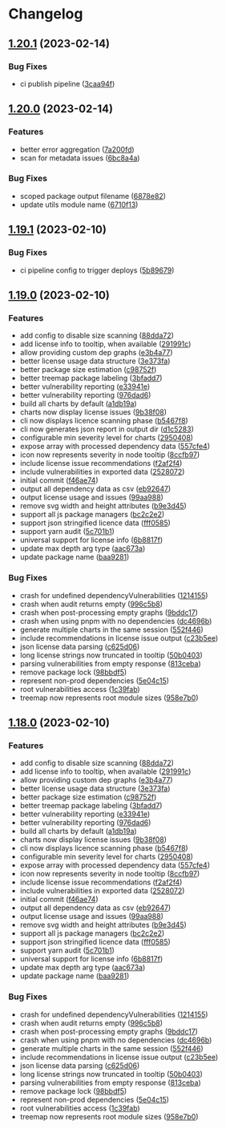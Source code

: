 # Changelog

## [1.20.1](https://github.com/sandworm-hq/sandworm-audit/compare/audit-v1.20.0...audit-v1.20.1) (2023-02-14)


### Bug Fixes

* ci publish pipeline ([3caa94f](https://github.com/sandworm-hq/sandworm-audit/commit/3caa94f4bd0af1678578870b0bab75cc8759e14e))

## [1.20.0](https://github.com/sandworm-hq/sandworm-audit/compare/audit-v1.19.1...audit-v1.20.0) (2023-02-14)


### Features

* better error aggregation ([7a200fd](https://github.com/sandworm-hq/sandworm-audit/commit/7a200fdf62215005e77a47c18bd7cb40cf2f935c))
* scan for metadata issues ([6bc8a4a](https://github.com/sandworm-hq/sandworm-audit/commit/6bc8a4acecb313d82034fe9e1bd1b902472552a0))


### Bug Fixes

* scoped package output filename ([6878e82](https://github.com/sandworm-hq/sandworm-audit/commit/6878e82fe6a546dc2b9061734dcee2287c7107ea))
* update utils module name ([6710f13](https://github.com/sandworm-hq/sandworm-audit/commit/6710f13c559c53be6536551dcbd6828b1452adb6))

## [1.19.1](https://github.com/sandworm-hq/audit/compare/audit-v1.19.0...audit-v1.19.1) (2023-02-10)


### Bug Fixes

* ci pipeline config to trigger deploys ([5b89679](https://github.com/sandworm-hq/audit/commit/5b8967994a273e354118678d11401af618e47ba6))

## [1.19.0](https://github.com/sandworm-hq/audit/compare/audit-v1.18.0...audit-v1.19.0) (2023-02-10)


### Features

* add config to disable size scanning ([88dda72](https://github.com/sandworm-hq/audit/commit/88dda724d6296ca6c7ca9aed49389750bd3f751d))
* add license info to tooltip, when available ([291991c](https://github.com/sandworm-hq/audit/commit/291991cb5cfaf0bc4441211a4d5f7df4412d197d))
* allow providing custom dep graphs ([e3b4a77](https://github.com/sandworm-hq/audit/commit/e3b4a77a048b6828e64462b7555d8f975c23635c))
* better license usage data structure ([3e373fa](https://github.com/sandworm-hq/audit/commit/3e373fa41b72b2d091865ea0ffa621f2d9ab10ce))
* better package size estimation ([c98752f](https://github.com/sandworm-hq/audit/commit/c98752f5b7ae5ce0fcb0fb05532b37664cda1974))
* better treemap package labeling ([3bfadd7](https://github.com/sandworm-hq/audit/commit/3bfadd7a0a17e7950009985c06b8f66216fae4e4))
* better vulnerability reporting ([e33941e](https://github.com/sandworm-hq/audit/commit/e33941eb27276c9a780489e5672e123f55459cd2))
* better vulnerability reporting ([976dad6](https://github.com/sandworm-hq/audit/commit/976dad6486bdb75587715b433bd8f4bcbd12ff06))
* build all charts by default ([a1db19a](https://github.com/sandworm-hq/audit/commit/a1db19ad97b747989c078be109643eefc1f1e889))
* charts now display license issues ([9b38f08](https://github.com/sandworm-hq/audit/commit/9b38f089b624faf9dad4869a4b39d13501edb797))
* cli now displays licence scanning phase ([b5467f8](https://github.com/sandworm-hq/audit/commit/b5467f8ab633fdee45f32d81db798943e8a1b113))
* cli now generates json report in output dir ([d1c5283](https://github.com/sandworm-hq/audit/commit/d1c528398cee197c4de24e0b2d2b0af70a08f88a))
* configurable min severity level for charts ([2950408](https://github.com/sandworm-hq/audit/commit/2950408da998eb294e6a37d105cc1d1d7bb79ddc))
* expose array with processed dependency data ([557cfe4](https://github.com/sandworm-hq/audit/commit/557cfe41710e9c651fe0489dc3785a8e2572c0da))
* icon now represents severity in node tooltip ([8ccfb97](https://github.com/sandworm-hq/audit/commit/8ccfb97e99c69ec2c622850b7d4c0101a0c1fb64))
* include license issue recommendations ([f2af2f4](https://github.com/sandworm-hq/audit/commit/f2af2f4c950e9739ff0a617d0eb727dfdae53203))
* include vulnerabilities in exported data ([2528072](https://github.com/sandworm-hq/audit/commit/2528072c04d329cc9647c305d3f4f1f008e2cf32))
* initial commit ([f46ae74](https://github.com/sandworm-hq/audit/commit/f46ae749dbb3dee41d79099004cb521387e26415))
* output all dependency data as csv ([eb92647](https://github.com/sandworm-hq/audit/commit/eb9264766631ef3c17a8c64cbde72b7ca66b8b90))
* output license usage and issues ([99aa988](https://github.com/sandworm-hq/audit/commit/99aa988001b22c64313fd5f28231a1401c539a90))
* remove svg width and height attributes ([b9e3d45](https://github.com/sandworm-hq/audit/commit/b9e3d45020996ed91a8cdc9d81c71d28ca2b91f0))
* support all js package managers ([bc2c2e2](https://github.com/sandworm-hq/audit/commit/bc2c2e2e1f7b3306314184eee8a9c77c05099f6a))
* support json stringified licence data ([fff0585](https://github.com/sandworm-hq/audit/commit/fff0585592943978036310791177d2f47d514901))
* support yarn audit ([5c701b1](https://github.com/sandworm-hq/audit/commit/5c701b15d69373f81536f1835ef43e02a093e66c))
* universal support for license info ([6b8817f](https://github.com/sandworm-hq/audit/commit/6b8817f44ba2a0b50bf743aad12b71a21c3b85cd))
* update max depth arg type ([aac673a](https://github.com/sandworm-hq/audit/commit/aac673ac41d9e6654b055d39ae0c1c1ecbde6ed6))
* update package name ([baa9281](https://github.com/sandworm-hq/audit/commit/baa9281e37d9fb5169b74886bb94ed95541020d1))


### Bug Fixes

* crash for undefined dependencyVulnerabilities ([1214155](https://github.com/sandworm-hq/audit/commit/1214155f9c499898cccca66c9e663b5d84d7e4aa))
* crash when audit returns empty ([996c5b8](https://github.com/sandworm-hq/audit/commit/996c5b8004deb66f8e8e4965db2ce9e54f33cd64))
* crash when post-processing empty graphs ([9bddc17](https://github.com/sandworm-hq/audit/commit/9bddc170e8678b51a50618bf7481464e91c9361a))
* crash when using pnpm with no dependencies ([dc4696b](https://github.com/sandworm-hq/audit/commit/dc4696bcf9bea203c2b2f71cf1108a04cee6c117))
* generate multiple charts in the same session ([552f446](https://github.com/sandworm-hq/audit/commit/552f446fd6c70217b8c53acffa0d99526727bd0e))
* include recommendations in license issue output ([c23b5ee](https://github.com/sandworm-hq/audit/commit/c23b5ee8171f6ef6f158f8d5c95b8d5d9e125e3b))
* json license data parsing ([c625d06](https://github.com/sandworm-hq/audit/commit/c625d06942ff59464e519e73244a8f0fdd66cb81))
* long license strings now truncated in tooltip ([50b0403](https://github.com/sandworm-hq/audit/commit/50b0403976f433630e9a9f96698522da5a21450b))
* parsing vulnerabilities from empty response ([813ceba](https://github.com/sandworm-hq/audit/commit/813ceba51c7786e662d73e8c7dd91f20d9905488))
* remove package lock ([98bbdf5](https://github.com/sandworm-hq/audit/commit/98bbdf526e7ef67f326f4575f515bc6b1ce0d526))
* represent non-prod dependencies ([5e04c15](https://github.com/sandworm-hq/audit/commit/5e04c1598f98e28f7db6d56f5e79c22bffee8f20))
* root vulnerabilities access ([1c39fab](https://github.com/sandworm-hq/audit/commit/1c39fab1863c5d7bad8955bf4202aa147af7983c))
* treemap now represents root module sizes ([958e7b0](https://github.com/sandworm-hq/audit/commit/958e7b07809e38b8d1240584b3e46760b65df475))

## [1.18.0](https://github.com/sandworm-hq/sandworm/compare/sandworm-v1.17.2...sandworm-v1.18.0) (2023-02-10)


### Features

* add config to disable size scanning ([88dda72](https://github.com/sandworm-hq/sandworm/commit/88dda724d6296ca6c7ca9aed49389750bd3f751d))
* add license info to tooltip, when available ([291991c](https://github.com/sandworm-hq/sandworm/commit/291991cb5cfaf0bc4441211a4d5f7df4412d197d))
* allow providing custom dep graphs ([e3b4a77](https://github.com/sandworm-hq/sandworm/commit/e3b4a77a048b6828e64462b7555d8f975c23635c))
* better license usage data structure ([3e373fa](https://github.com/sandworm-hq/sandworm/commit/3e373fa41b72b2d091865ea0ffa621f2d9ab10ce))
* better package size estimation ([c98752f](https://github.com/sandworm-hq/sandworm/commit/c98752f5b7ae5ce0fcb0fb05532b37664cda1974))
* better treemap package labeling ([3bfadd7](https://github.com/sandworm-hq/sandworm/commit/3bfadd7a0a17e7950009985c06b8f66216fae4e4))
* better vulnerability reporting ([e33941e](https://github.com/sandworm-hq/sandworm/commit/e33941eb27276c9a780489e5672e123f55459cd2))
* better vulnerability reporting ([976dad6](https://github.com/sandworm-hq/sandworm/commit/976dad6486bdb75587715b433bd8f4bcbd12ff06))
* build all charts by default ([a1db19a](https://github.com/sandworm-hq/sandworm/commit/a1db19ad97b747989c078be109643eefc1f1e889))
* charts now display license issues ([9b38f08](https://github.com/sandworm-hq/sandworm/commit/9b38f089b624faf9dad4869a4b39d13501edb797))
* cli now displays licence scanning phase ([b5467f8](https://github.com/sandworm-hq/sandworm/commit/b5467f8ab633fdee45f32d81db798943e8a1b113))
* configurable min severity level for charts ([2950408](https://github.com/sandworm-hq/sandworm/commit/2950408da998eb294e6a37d105cc1d1d7bb79ddc))
* expose array with processed dependency data ([557cfe4](https://github.com/sandworm-hq/sandworm/commit/557cfe41710e9c651fe0489dc3785a8e2572c0da))
* icon now represents severity in node tooltip ([8ccfb97](https://github.com/sandworm-hq/sandworm/commit/8ccfb97e99c69ec2c622850b7d4c0101a0c1fb64))
* include license issue recommendations ([f2af2f4](https://github.com/sandworm-hq/sandworm/commit/f2af2f4c950e9739ff0a617d0eb727dfdae53203))
* include vulnerabilities in exported data ([2528072](https://github.com/sandworm-hq/sandworm/commit/2528072c04d329cc9647c305d3f4f1f008e2cf32))
* initial commit ([f46ae74](https://github.com/sandworm-hq/sandworm/commit/f46ae749dbb3dee41d79099004cb521387e26415))
* output all dependency data as csv ([eb92647](https://github.com/sandworm-hq/sandworm/commit/eb9264766631ef3c17a8c64cbde72b7ca66b8b90))
* output license usage and issues ([99aa988](https://github.com/sandworm-hq/sandworm/commit/99aa988001b22c64313fd5f28231a1401c539a90))
* remove svg width and height attributes ([b9e3d45](https://github.com/sandworm-hq/sandworm/commit/b9e3d45020996ed91a8cdc9d81c71d28ca2b91f0))
* support all js package managers ([bc2c2e2](https://github.com/sandworm-hq/sandworm/commit/bc2c2e2e1f7b3306314184eee8a9c77c05099f6a))
* support json stringified licence data ([fff0585](https://github.com/sandworm-hq/sandworm/commit/fff0585592943978036310791177d2f47d514901))
* support yarn audit ([5c701b1](https://github.com/sandworm-hq/sandworm/commit/5c701b15d69373f81536f1835ef43e02a093e66c))
* universal support for license info ([6b8817f](https://github.com/sandworm-hq/sandworm/commit/6b8817f44ba2a0b50bf743aad12b71a21c3b85cd))
* update max depth arg type ([aac673a](https://github.com/sandworm-hq/sandworm/commit/aac673ac41d9e6654b055d39ae0c1c1ecbde6ed6))
* update package name ([baa9281](https://github.com/sandworm-hq/sandworm/commit/baa9281e37d9fb5169b74886bb94ed95541020d1))


### Bug Fixes

* crash for undefined dependencyVulnerabilities ([1214155](https://github.com/sandworm-hq/sandworm/commit/1214155f9c499898cccca66c9e663b5d84d7e4aa))
* crash when audit returns empty ([996c5b8](https://github.com/sandworm-hq/sandworm/commit/996c5b8004deb66f8e8e4965db2ce9e54f33cd64))
* crash when post-processing empty graphs ([9bddc17](https://github.com/sandworm-hq/sandworm/commit/9bddc170e8678b51a50618bf7481464e91c9361a))
* crash when using pnpm with no dependencies ([dc4696b](https://github.com/sandworm-hq/sandworm/commit/dc4696bcf9bea203c2b2f71cf1108a04cee6c117))
* generate multiple charts in the same session ([552f446](https://github.com/sandworm-hq/sandworm/commit/552f446fd6c70217b8c53acffa0d99526727bd0e))
* include recommendations in license issue output ([c23b5ee](https://github.com/sandworm-hq/sandworm/commit/c23b5ee8171f6ef6f158f8d5c95b8d5d9e125e3b))
* json license data parsing ([c625d06](https://github.com/sandworm-hq/sandworm/commit/c625d06942ff59464e519e73244a8f0fdd66cb81))
* long license strings now truncated in tooltip ([50b0403](https://github.com/sandworm-hq/sandworm/commit/50b0403976f433630e9a9f96698522da5a21450b))
* parsing vulnerabilities from empty response ([813ceba](https://github.com/sandworm-hq/sandworm/commit/813ceba51c7786e662d73e8c7dd91f20d9905488))
* remove package lock ([98bbdf5](https://github.com/sandworm-hq/sandworm/commit/98bbdf526e7ef67f326f4575f515bc6b1ce0d526))
* represent non-prod dependencies ([5e04c15](https://github.com/sandworm-hq/sandworm/commit/5e04c1598f98e28f7db6d56f5e79c22bffee8f20))
* root vulnerabilities access ([1c39fab](https://github.com/sandworm-hq/sandworm/commit/1c39fab1863c5d7bad8955bf4202aa147af7983c))
* treemap now represents root module sizes ([958e7b0](https://github.com/sandworm-hq/sandworm/commit/958e7b07809e38b8d1240584b3e46760b65df475))
